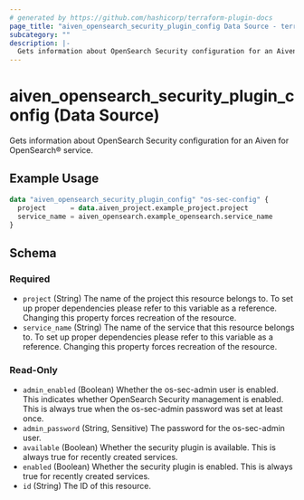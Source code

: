 ```yaml
---
# generated by https://github.com/hashicorp/terraform-plugin-docs
page_title: "aiven_opensearch_security_plugin_config Data Source - terraform-provider-aiven"
subcategory: ""
description: |-
  Gets information about OpenSearch Security configuration for an Aiven for OpenSearch® service.
---
```


# aiven_opensearch_security_plugin_config (Data Source)

Gets information about OpenSearch Security configuration for an Aiven for OpenSearch® service.

## Example Usage

```terraform
data "aiven_opensearch_security_plugin_config" "os-sec-config" {
  project      = data.aiven_project.example_project.project
  service_name = aiven_opensearch.example_opensearch.service_name
}
```

<!-- schema generated by tfplugindocs -->
## Schema

### Required

- `project` (String) The name of the project this resource belongs to. To set up proper dependencies please refer to this variable as a reference. Changing this property forces recreation of the resource.
- `service_name` (String) The name of the service that this resource belongs to. To set up proper dependencies please refer to this variable as a reference. Changing this property forces recreation of the resource.

### Read-Only

- `admin_enabled` (Boolean) Whether the os-sec-admin user is enabled. This indicates whether OpenSearch Security management is enabled. This is always true when the os-sec-admin password was set at least once.
- `admin_password` (String, Sensitive) The password for the os-sec-admin user.
- `available` (Boolean) Whether the security plugin is available. This is always true for recently created services.
- `enabled` (Boolean) Whether the security plugin is enabled. This is always true for recently created services.
- `id` (String) The ID of this resource.
